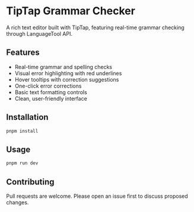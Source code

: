 # TipTap Grammar Checker

A rich text editor built with TipTap, featuring real-time grammar checking through LanguageTool API.

## Features

- Real-time grammar and spelling checks
- Visual error highlighting with red underlines
- Hover tooltips with correction suggestions
- One-click error corrections
- Basic text formatting controls
- Clean, user-friendly interface

## Installation

```bash
pnpm install
```

## Usage

```bash
pnpm run dev
```

## Contributing

Pull requests are welcome. Please open an issue first to discuss proposed changes.

